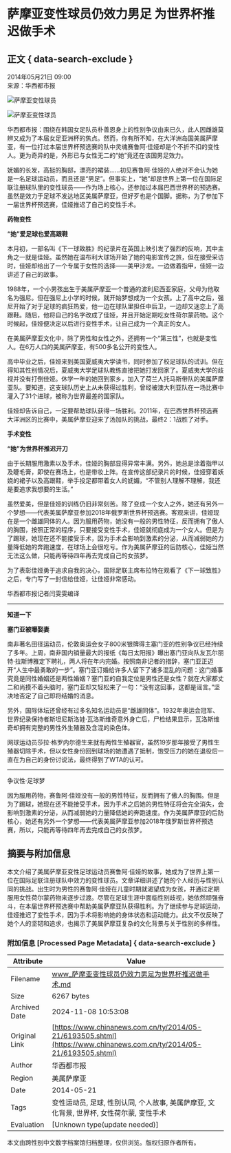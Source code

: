 # 萨摩亚变性球员仍效力男足 为世界杯推迟做手术

## 正文 { data-search-exclude }


2014年05月21日 09:00  
来源：华西都市报  

![萨摩亚变性球员](http://www.chinanews.com/fileftp/2020/03/2020-03-11/U194P4T47D46410F978DT20200311093349.jpg)

![萨摩亚变性球员](http://www.chinanews.com/fileftp/2020/03/2020-03-11/U194P4T47D46410F977DT20200311083723.jpg)

华西都市报：围绕在韩国女足队员朴善恩身上的性别争议由来已久，此人因雌雄莫辨又成为了本届女足亚洲杯的焦点。然而，你有所不知，在大洋洲岛国美属萨摩亚，有一位打过本届世界杯预选赛的队中灵魂赛鲁阿·佳娅却是个不折不扣的变性人。更为奇异的是，外形已与女性无二的“她”竟还在该国男足效力。

妩媚的长发，高挺的胸部，漂亮的裙装……初见赛鲁阿·佳娅的人绝对不会认为她是一名足球运动员，而且还是“男足”。但事实上，“她”却是世界上第一位在国际足联注册球队里的变性球员——作为场上核心，还参加过本届巴西世界杯的预选赛。虽然是效力于足球不发达地区美属萨摩亚，但好歹也是个国脚。据称，为了参加下一届世界杯预选赛，佳娅推迟了自己的变性手术。

**药物变性**

**“她”爱足球也爱高跟鞋**

本月初，一部名叫《下一球致胜》的纪录片在英国上映引发了强烈的反响，其中主角之一就是佳娅。虽然她在温布利大球场开始了她的电影宣传之旅，但在接受采访时，佳娅却给出了一个专属于女性的选择——美甲沙龙。一边做着指甲，佳娅一边讲述了自己的故事。

1988年，一个小男孩出生于美属萨摩亚一个普通的波利尼西亚家庭，父母为他取名为强尼。但在强尼上小学的时候，就开始梦想成为一个女孩。上了高中之后，强尼开始了对于足球的疯狂热爱，他一边在球队里担任中后卫，一边却又迷恋上了高跟鞋。随后，他将自己的名字改成了佳娅，并且开始定期吃女性荷尔蒙药物。这个时候起，佳娅便决定以后进行变性手术，让自己成为一个真正的女人。

在美属萨摩亚文化中，除了男性和女性之外，还拥有一个“第三性”，也就是变性人。在6万人口的美属萨摩亚，有500多名公开的变性人。

高中毕业之后，佳娅来到美国夏威夷大学读书，同时参加了校足球队的试训。但在得知其性别情况后，夏威夷大学足球队教练直接把她打发回家了。夏威夷大学的歧视并没有打倒佳娅。休学一年的她回到家乡，加入了荷兰人托马斯带队的美属萨摩亚队。要知道，这支球队历史上从未获得过胜利，曾经被澳大利亚队在一场比赛中灌入了31个进球，被称为世界最差的国家队。

佳娅却告诉自己，一定要帮助球队获得一场胜利。2011年，在巴西世界杯预选赛大洋洲区的比赛中，美属萨摩亚迎来了汤加队的挑战，最终2：1战胜了对手。

**手术变性**

**“她”为世界杯推迟开刀**

由于长期服用激素以及手术，佳娅的胸部显得异常丰满。另外，她总是涂着指甲以及睫毛膏，即使在赛场上，也是带妆上阵。在宣传这部纪录片的时候，佳娅穿着妖娆的裙子以及高跟鞋，举手投足都带着女人的妩媚，“不管别人理解不理解，我还是要追求我想要的生活。”

虽然爱美，但是佳娅的训练仍旧非常刻苦。除了变成一个女人之外，她还有另外一个梦想——代表美属萨摩亚参加2018年俄罗斯世界杯预选赛。客观来讲，佳娅现在是一个雌雄同体的人。因为服用药物，她没有一般的男性特征，反而拥有了傲人的胸围，按照正常的程序，只要接受变性手术，佳娅就彻底成为一个女人。但是为了踢球，她现在还不能接受手术，因为手术会影响到激素的分泌，从而减弱她的力量降低她的奔跑速度，在球场上会很吃亏。作为美属萨摩亚的后防核心，佳娅当然无法这么做，只能再等待四年再去完成自己的女孩梦。

为了表彰佳娅勇于追求自我的决心，国际足联主席布拉特在观看了《下一球致胜》之后，专门写了一封信给佳娅，让佳娅非常感动。

华西都市报记者闫雯雯编译

---

**知道一下**

**塞门亚被曝娶妻**

南非著名田径运动员，伦敦奥运会女子800米银牌得主塞门亚的性别争议已经持续了多年。上周，南非国内销量最大的报纸《每日太阳报》曝出塞门亚向队友瓦尔丽特·拉斯博雅定下聘礼，两人将在年内完婚。按照南非记者的措辞，塞门亚正迈开“人生中最勇敢的一步”。塞门亚订婚给许多人留下了诸多混乱的问题：这门婚事究竟是同性婚姻还是两性婚姻？塞门亚的自我定位是男性还是女性？就在大家都丈二和尚摸不着头脑时，塞门亚却又轻松来了一句：“没有这回事，这都是谣言。”坚决地否定了自己即将结婚的消息。

另外，国际体坛还曾经有过多名知名运动员是“雌雄同体”。1932年奥运会冠军、世界纪录保持者斯坦尼斯洛娃·瓦洛斯维奇意外身亡后，尸检结果显示，瓦洛斯维奇却拥有完整的男性外生殖器及含混的染色体。

网球运动员莎拉·格罗内尔德生来就有两性生殖器官，虽然19岁那年接受了男性生殖器切除手术，但以女性身份回到球场的她遭遇了抵制，饱受压力的她在退役后一直在为自己的身份讨说法，最终得到了WTA的认可。

---

争议性·足球梦

因为服用药物，赛鲁阿·佳娅没有一般的男性特征，反而拥有了傲人的胸围。但是为了踢球，她现在还不能接受手术，因为手术之后她的男性特征将会完全消失，会影响到激素的分泌，从而减弱她的力量降低她的奔跑速度。作为美属萨摩亚的后防核心，她还有另外一个梦想——代表美属萨摩亚参加2018年俄罗斯世界杯预选赛，所以，只能再等待四年再去完成自己的女孩梦。

## 摘要与附加信息

<!-- tcd_abstract -->
本文介绍了美属萨摩亚变性足球运动员赛鲁阿·佳娅的故事，她成为了世界上第一位在国际足联注册球队中效力的变性球员。文章详细讲述了她的个人经历与性别认同的挑战。出生时为男性的赛鲁阿·佳娅在儿童时期就渴望成为女孩，并通过定期服用女性荷尔蒙药物来逐步过渡。尽管在足球生涯中面临性别歧视，她依然顽强奋斗，在本届世界杯预选赛中帮助美属萨摩亚队获得胜利。为了继续参与足球运动，佳娅推迟了变性手术，因为手术将影响她的身体状态和运动能力。此文不仅反映了她个人的坚韧和追求，也揭示了美属萨摩亚复杂的文化背景与关于性别的多样性。
<!-- tcd_abstract_end -->

### 附加信息 [Processed Page Metadata] { data-search-exclude }

| Attribute       | Value                                  |
|-----------------|----------------------------------------|
| Filename        | www_萨摩亚变性球员仍效力男足为世界杯推迟做手术.md                             |
| Size            | 6267 bytes                           |
| Archived Date   | 2024-11-08 10:53:08                             |
| Original Link   | [https://www.chinanews.com.cn/ty/2014/05-21/6193505.shtml](https://www.chinanews.com.cn/ty/2014/05-21/6193505.shtml)                       |
| Author          | 华西都市报                               |
| Region          | 美属萨摩亚                               |
| Date            | 2014-05-21                                 |
| Tags            | 变性运动员, 足球, 性别认同, 个人故事, 美属萨摩亚, 文化背景, 世界杯, 女性荷尔蒙, 变性手术                                 |
| Evaluation            | [Unknown type(update needed)]                                 |
<!-- tcd_table_end -->

本文由跨性别中文数字档案馆归档整理，仅供浏览。版权归原作者所有。
